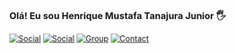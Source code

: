 
### Olá! Eu sou Henrique Mustafa Tanajura Junior 🖐️

[![Social](https://img.shields.io/badge/LinkedIn-0077B5?style=for-the-badge&logo=linkedin&logoColor=white)](https://www.linkedin.com/in/henrique-mustafa/)
[![Social](https://img.shields.io/badge/Instagram-E4405F?style=for-the-badge&logo=instagram&logoColor=white)](https://www.instagram.com/henrique_tana/)
[![Group](https://img.shields.io/badge/Discord-7289DA?style=for-the-badge&logo=discord&logoColor=white)](https://discordapp.com/users/320558573115408384)
[![Contact](https://img.shields.io/badge/Microsoft_Outlook-0078D4?style=for-the-badge&logo=microsoft-outlook&logoColor=white)](henriquejr.08@hotmail.com)

